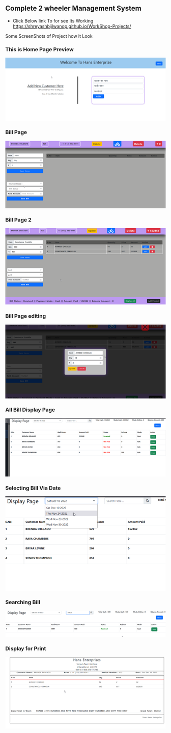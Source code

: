 ## Complete 2 wheeler Management System 

- Click Below link To for see Its Working 
https://shreyashbijlwanop.github.io/WorkShop-Projects/

Some ScreenShots of Project how it Look
### This is Home Page Preview
<img src="./Mokeups/Home Page.png"/>

<br/>

### Bill Page
<img src="./Mokeups/Bill Page.png"/>

### Bill Page 2

<img src="./Mokeups/Bill page 2.png"/>

### Bill Page editing

<img src="./Mokeups/bill Page 3 Editing.png"/>

### All Bill Display Page

<img src="./Mokeups/All Bill Page.png"/>

### Selecting Bill Via Date

<img src="./Mokeups/selecting bill via date.png"/>

### Searching Bill

<img src="./Mokeups/search bill.png"/>

### Display  for Print

<img src="./Mokeups/print page.png"/>